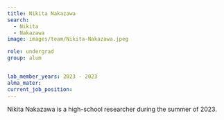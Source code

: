 ```yaml
---
title: Nikita Nakazawa
search:
  - Nikita 
  - Nakazawa
image: images/team/Nikita-Nakazawa.jpeg

role: undergrad
group: alum


lab_member_years: 2023 - 2023
alma_mater:
current_job_position:
---
```


Nikita Nakazawa is a high-school researcher during the summer of 2023. 

